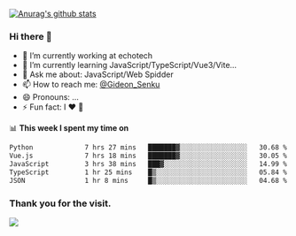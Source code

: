 [![Anurag's github stats](https://github-readme-stats.vercel.app/api?username=gideonsenku)](https://github.com/anuraghazra/github-readme-stats)
### Hi there 👋
- 🔭 I’m currently working at echotech
- 🌱 I’m currently learning JavaScript/TypeScript/Vue3/Vite...
- 💬 Ask me about: JavaScript/Web Spidder 
- 📫 How to reach me: [@Gideon_Senku](https://t.me/Gideon_Senku)
- 😄 Pronouns: ...
- ⚡ Fun fact: I ❤️ 🎵

📊 **This week I spent my time on**
<!--START_SECTION:waka-->

```txt
Python             7 hrs 27 mins   ███████▓░░░░░░░░░░░░░░░░░   30.68 %
Vue.js             7 hrs 18 mins   ███████▓░░░░░░░░░░░░░░░░░   30.05 %
JavaScript         3 hrs 38 mins   ███▓░░░░░░░░░░░░░░░░░░░░░   14.99 %
TypeScript         1 hr 25 mins    █▒░░░░░░░░░░░░░░░░░░░░░░░   05.84 %
JSON               1 hr 8 mins     █▒░░░░░░░░░░░░░░░░░░░░░░░   04.68 %
```

<!--END_SECTION:waka-->


### Thank you for the visit.
![](http://profile-counter.glitch.me/gideonsenku/count.svg)
<!--
**GideonSenku/GideonSenku** is a ✨ _special_ ✨ repository because its `README.md` (this file) appears on your GitHub profile.

Here are some ideas to get you started:

- 🔭 I’m currently working on ...
- 🌱 I’m currently learning ...
- 👯 I’m looking to collaborate on ...
- 🤔 I’m looking for help with ...
- 💬 Ask me about ...
- 📫 How to reach me: ...
- 😄 Pronouns: ...
- ⚡ Fun fact: ...
-->
